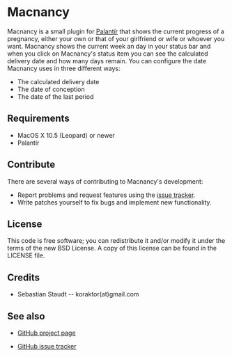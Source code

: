 Macnancy
========

Macnancy is a small plugin for [Palantír](http://github.com/koraktor/palantir)
that shows the current progress of a pregnancy, either your own or that of your
girlfriend or wife or whoever you want.
Macnancy shows the current week an day in your status bar and when you click on
Macnancy's status item you can see the calculated delivery date and how many
days remain.
You can configure the date Macnancy uses in three different ways:

* The calculated delivery date
* The date of conception
* The date of the last period

## Requirements

* MacOS X 10.5 (Leopard) or newer
* Palantír

## Contribute

There are several ways of contributing to Macnancy's development:

* Report problems and request features using the [issue tracker][2].
* Write patches yourself to fix bugs and implement new functionality.

## License

This code is free software; you can redistribute it and/or modify it under the
terms of the new BSD License. A copy of this license can be found in the
LICENSE file.

## Credits

* Sebastian Staudt -- koraktor(at)gmail.com

## See also

* [GitHub project page][1]
* [GitHub issue tracker][2]

  [1]: http://github.com/koraktor/macnancy
  [2]: http://github.com/koraktor/macnancy/issues
